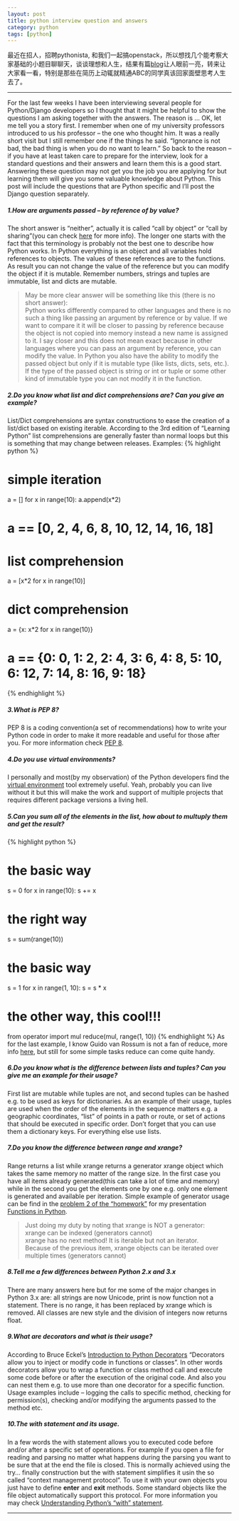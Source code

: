 ```yaml
---
layout: post
title: python interview question and answers
category: python
tags: [python]
---
```



最近在招人，招聘pythonista, 和我们一起搞openstack，所以想找几个能考察大家基础的小题目聊聊天，谈谈理想和人生，结果有篇[blog](http://ilian.i-n-i.org/python-interview-question-and-answers/)让人眼前一亮，转来让大家看一看，特别是那些在简历上动辄就精通ABC的同学真该回家面壁思考人生去了。

---
For the last few weeks I have been interviewing several people for Python/Django developers so I thought that it might be helpful to show the questions I am asking together with the answers. The reason is … OK, let me tell you a story first.
I remember when one of my university professors introduced to us his professor – the one who thought him. It was a really short visit but I still remember one if the things he said. “Ignorance is not bad, the bad thing is when you do no want to learn.”
So back to the reason – if you have at least taken care to prepare for the interview, look for a standard questions and their answers and learn them this is a good start. Answering these question may not get you the job you are applying for but learning them will give you some valuable knowledge about Python.
This post will include the questions that are Python specific and I’ll post the Django question separately.

##### 1.How are arguments passed – by reference of by value?
The short answer is “neither”, actually it is called “call by object” or “call by sharing”(you can check [here](http://effbot.org/zone/call-by-object.htm) for more info). The longer one starts with the fact that this terminology is probably not the best one to describe how Python works. In Python everything is an object and all variables hold references to objects. The values of these references are to the functions. As result you can not change the value of the reference but you can modify the object if it is mutable. Remember numbers, strings and tuples are immutable, list and dicts are mutable.

>May be more clear answer will be something like this (there is no short answer): <br />
>Python works differently compared to other languages and there is no such a thing like passing an argument by reference or by value. If we want to compare it it will be closer to passing by reference because the object is not copied into memory instead a new name is assigned to it. I say closer and this does not mean exact because in other languages where you can pass an argument by reference, you can modify the value. In Python you also have the ability to modify the passed object but only if it is mutable type (like lists, dicts, sets, etc.). If the type of the passed object is string or int or tuple or some other kind of immutable type you can not modify it in the function.

##### 2.Do you know what list and dict comprehensions are? Can you give an example?
List/Dict comprehensions are syntax constructions to ease the creation of a list/dict based on existing iterable. According to the 3rd edition of “Learning Python” list comprehensions are generally faster than normal loops but this is something that may change between releases. Examples:
{% highlight python %}
# simple iteration
a = []
for x in range(10):
    a.append(x*2)
# a == [0, 2, 4, 6, 8, 10, 12, 14, 16, 18]
 
# list comprehension
a = [x*2 for x in range(10)]
 
# dict comprehension
a = {x: x*2 for x in range(10)}
# a == {0: 0, 1: 2, 2: 4, 3: 6, 4: 8, 5: 10, 6: 12, 7: 14, 8: 16, 9: 18}
{% endhighlight %}

##### 3.What is PEP 8?
PEP 8 is a coding convention(a set of recommendations) how to write your Python code in order to make it more readable and useful for those after you. For more information check [PEP 8](http://www.python.org/dev/peps/pep-0008/).

##### 4.Do you use virtual environments?
I personally and most(by my observation) of the Python developers find the [virtual environment](https://pypi.python.org/pypi/virtualenv) tool extremely useful. Yeah, probably you can live without it but this will make the work and support of multiple projects that requires different package versions a living hell.

##### 5.Can you sum all of the elements in the list, how about to multuply them and get the result?
{% highlight python %}
# the basic way
s = 0
for x in range(10):
    s += x
 
# the right way
s = sum(range(10))
 
 
# the basic way
s = 1
for x in range(1, 10):
    s = s * x
 
# the other way, this cool!!!
from operator import mul
reduce(mul, range(1, 10))
{% endhighlight %}
As for the last example, I know Guido van Rossum is not a fan of reduce, more info [here](http://www.artima.com/weblogs/viewpost.jsp?thread=98196), but still for some simple tasks reduce can come quite handy.

##### 6.Do you know what is the difference between lists and tuples? Can you give me an example for their usage?
First list are mutable while tuples are not, and second tuples can be hashed e.g. to be used as keys for dictionaries. As an example of their usage, tuples are used when the order of the elements in the sequence matters e.g. a geographic coordinates, “list” of points in a path or route, or set of actions that should be executed in specific order. Don’t forget that you can use them a dictionary keys. For everything else use lists.

##### 7.Do you know the difference between range and xrange?
Range returns a list while xrange returns a generator xrange object which takes the same memory no matter of the range size. In the first case you have all items already generated(this can take a lot of time and memory) while in the second you get the elements one by one e.g. only one element is generated and available per iteration. Simple example of generator usage can be find in the [problem 2 of the “homework”](http://ilian.i-n-i.org/functions-in-python-homework/) for my presentation [Functions in Python](http://ilian.i-n-i.org/functions-in-python-presentation/).
>Just doing my duty by noting that xrange is NOT a generator: <br />
> xrange can be indexed (generators cannot) <br />
> xrange has no next method! It is iterable but not an iterator. <br />
> Because of the previous item, xrange objects can be iterated over multiple times (generators cannot) <br />

##### 8.Tell me a few differences between Python 2.x and 3.x
There are many answers here but for me some of the major changes in Python 3.x are: all strings are now Unicode, print is now function not a statement. There is no range, it has been replaced by xrange which is removed. All classes are new style and the division of integers now returns float.

##### 9.What are decorators and what is their usage?
According to Bruce Eckel’s [Introduction to Python Decorators](http://www.artima.com/weblogs/viewpost.jsp?thread=240808) “Decorators allow you to inject or modify code in functions or classes”. In other words decorators allow you to wrap a function or class method call and execute some code before or after the execution of the original code. And also you can nest them e.g. to use more than one decorator for a specific function. Usage examples include – logging the calls to specific method, checking for permission(s), checking and/or modifying the arguments passed to the method etc.

##### 10.The with statement and its usage.
In a few words the with statement allows you to executed code before and/or after a specific set of operations. For example if you open a file for reading and parsing no matter what happens during the parsing you want to be sure that at the end the file is closed. This is normally achieved using the try… finally construction but the with statement simplifies it usin the so called “context management protocol”. To use it with your own objects you just have to define **__enter__** and **__exit__** methods. Some standard objects like the file object automatically support this protocol. For more information you may check [Understanding Python’s “with” statement](http://effbot.org/zone/python-with-statement.htm).

---
